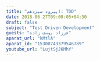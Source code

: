 ```yaml
---
title: "اپیزود سیزدهم: TDD"
date: 2018-06-27T09:00:05+04:30
draft: false
subject: "Test Driven Development"
guests: "فرزاد یوسف زاده"
aparat_url: "kMtlA"
aparat_id: "15300743379546789"
youtube_url: "LujtSjJ6MhY"
---
```

